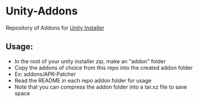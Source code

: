 # Unity-Addons
Repository of Addons for [Unity Installer](https://github.com/Zackptg5/Unity)
## Usage:
* In the root of your unity installer zip, make an "addon" folder
* Copy the addons of choice from this repo into the created addon folder
* Ex: addons/APK-Patcher
* Read the README in each repo addon folder for usage
* Note that you can compress the addon folder into a tar.xz file to save space